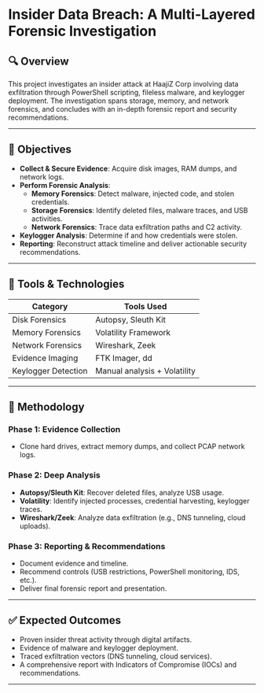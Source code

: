 # Insider Data Breach: A Multi-Layered Forensic Investigation

## 🔍 Overview
This project investigates an insider attack at HaajiZ Corp involving data exfiltration through PowerShell scripting, fileless malware, and keylogger deployment. The investigation spans storage, memory, and network forensics, and concludes with an in-depth forensic report and security recommendations.

---

## 🎯 Objectives
- **Collect & Secure Evidence**: Acquire disk images, RAM dumps, and network logs.
- **Perform Forensic Analysis**:
  - **Memory Forensics**: Detect malware, injected code, and stolen credentials.
  - **Storage Forensics**: Identify deleted files, malware traces, and USB activities.
  - **Network Forensics**: Trace data exfiltration paths and C2 activity.
- **Keylogger Analysis**: Determine if and how credentials were stolen.
- **Reporting**: Reconstruct attack timeline and deliver actionable security recommendations.

---

## 🧰 Tools & Technologies

| Category              | Tools Used                    |
|-----------------------|-------------------------------|
| Disk Forensics        | Autopsy, Sleuth Kit           |
| Memory Forensics      | Volatility Framework          |
| Network Forensics     | Wireshark, Zeek               |
| Evidence Imaging      | FTK Imager, dd                |
| Keylogger Detection   | Manual analysis + Volatility  |

---

## 🧪 Methodology

### Phase 1: Evidence Collection
- Clone hard drives, extract memory dumps, and collect PCAP network logs.

### Phase 2: Deep Analysis
- **Autopsy/Sleuth Kit**: Recover deleted files, analyze USB usage.
- **Volatility**: Identify injected processes, credential harvesting, keylogger traces.
- **Wireshark/Zeek**: Analyze data exfiltration (e.g., DNS tunneling, cloud uploads).

### Phase 3: Reporting & Recommendations
- Document evidence and timeline.
- Recommend controls (USB restrictions, PowerShell monitoring, IDS, etc.).
- Deliver final forensic report and presentation.

---

## ✅ Expected Outcomes
- Proven insider threat activity through digital artifacts.
- Evidence of malware and keylogger deployment.
- Traced exfiltration vectors (DNS tunneling, cloud services).
- A comprehensive report with Indicators of Compromise (IOCs) and recommendations.

---


